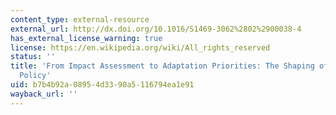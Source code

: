 ```yaml
---
content_type: external-resource
external_url: http://dx.doi.org/10.1016/S1469-3062%2802%2900038-4
has_external_license_warning: true
license: https://en.wikipedia.org/wiki/All_rights_reserved
status: ''
title: 'From Impact Assessment to Adaptation Priorities: The Shaping of Adaptation
  Policy'
uid: b7b4b92a-0895-4d33-90a5-116794ea1e91
wayback_url: ''
---
```

